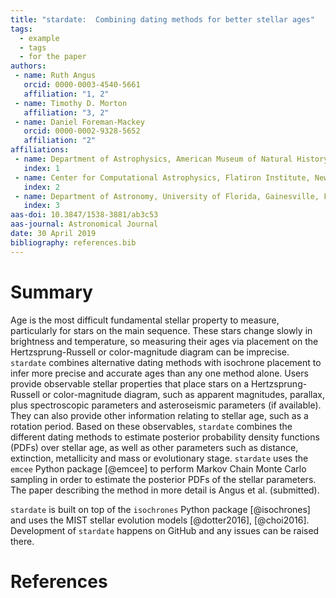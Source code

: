 ```yaml
---
title: "stardate:  Combining dating methods for better stellar ages"
tags:
  - example
  - tags
  - for the paper
authors:
 - name: Ruth Angus
   orcid: 0000-0003-4540-5661
   affiliation: "1, 2"
 - name: Timothy D. Morton
   affiliation: "3, 2"
 - name: Daniel Foreman-Mackey
   orcid: 0000-0002-9328-5652
   affiliation: "2"
affiliations:
 - name: Department of Astrophysics, American Museum of Natural History, New York, NY, 10024, USA
   index: 1
 - name: Center for Computational Astrophysics, Flatiron Institute, New York, NY, 10010, USA
   index: 2
 - name: Department of Astronomy, University of Florida, Gainesville, FL, 32611, USA
   index: 3
aas-doi: 10.3847/1538-3881/ab3c53
aas-journal: Astronomical Journal
date: 30 April 2019
bibliography: references.bib
---
```


# Summary

Age is the most difficult fundamental stellar property to measure,
particularly for stars on the main sequence.
These stars change slowly in brightness and temperature, so measuring their
ages via placement on the Hertzsprung-Russell or color-magnitude diagram can
be imprecise.
``stardate`` combines alternative dating methods with isochrone placement to
infer more precise and accurate ages than any one method alone.
Users provide observable stellar properties that place stars on a
Hertzsprung-Russell or color-magnitude diagram, such as apparent magnitudes,
parallax, plus spectroscopic parameters and asteroseismic parameters (if
available).
They can also provide other information relating to stellar age, such as a
rotation period.
Based on these observables, ``stardate`` combines the different dating methods
to estimate posterior probability density functions (PDFs) over stellar age,
as well as other parameters such as distance, extinction, metallicity and mass
or evolutionary stage.
``stardate`` uses the ``emcee`` Python package [@emcee] to perform Markov
Chain Monte Carlo sampling in order to estimate the posterior PDFs of the
stellar parameters.
The paper describing the method in more detail is Angus et al. (submitted).

``stardate`` is built on top of the ``isochrones`` Python package
[@isochrones] and uses the MIST stellar evolution models [@dotter2016],
[@choi2016].
Development of ``stardate`` happens on GitHub and any issues can be raised
there.

# References
